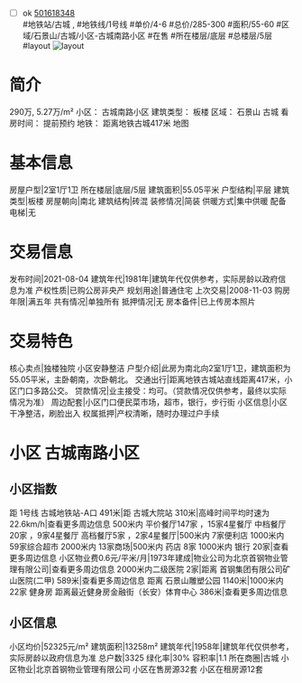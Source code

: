 - [ ] ok [501618348](https://bj.5i5j.com/ershoufang/501618348.html)  
 #地铁站/古城 ,  #地铁线/1号线
#单价/4-6 #总价/285-300 #面积/55-60   #区域/石景山/古城/小区-古城南路小区 #在售 #所在楼层/底层 #总楼层/5层 #layout 
![layout](http://image2a.5i5j.com/bdir/layout/0ff3f154f0f34602b202d55a34706880.jpg_P5.jpg) 
# 简介 
 290万,  5.27万/m² 
小区： 古城南路小区
建筑类型： 板楼
区域： 石景山 古城
看房时间： 提前预约
地铁： 距离地铁古城417米 地图
# 基本信息 
 房屋户型|2室1厅1卫
所在楼层|底层/5层
建筑面积|55.05平米
户型结构|平层
建筑类型|板楼
房屋朝向|南北
建筑结构|砖混
装修情况|简装
供暖方式|集中供暖
配备电梯|无
# 交易信息 
 发布时间|2021-08-04
建筑年代|1981年|建筑年代仅供参考，实际房龄以政府信息为准
产权性质|已购公房非央产
规划用途|普通住宅
上次交易|2008-11-03
购房年限|满五年
共有情况|单独所有
抵押情况|无
房本备件|已上传房本照片
# 交易特色 
 核心卖点|独楼独院
小区安静整洁
户型介绍|此房为南北向2室1厅1卫，建筑面积为55.05平米，主卧朝南，次卧朝北。
交通出行|距离地铁古城站直线距离417米，小区门口多路公交。
贷款情况|业主接受：均可。（贷款情况仅供参考，最终以实际情况为准）
周边配套|小区门口便民菜市场，超市，银行，步行街
小区信息|小区干净整洁，刷脸出入
权属抵押|产权清晰，随时办理过户手续
# 小区 古城南路小区
## 小区指数 
 距 1号线 古城地铁站-A口 491米|距 古城大院站 310米|高峰时间平均时速为22.6km/h|查看更多周边信息
500米内 平价餐厅147家 ，15家4星餐厅
中档餐厅20家 ，9家4星餐厅
高档餐厅5家 ，2家4星餐厅|500米内 7家便利店
1000米内 59家综合超市
2000米内 13家商场|500米内 药店 8家
1000米内 银行 20家|查看更多周边信息
小区物业费0.6元/平米/月|1973年建成|物业公司为北京首钢物业管理有限公司|查看更多周边信息
2000米内二级医院 2家|距离 首钢集团有限公司矿山医院(二甲)  589米|查看更多周边信息
距离 石景山雕塑公园 1140米|1000米内 22家 健身房
距离最近健身房金融街（长安）体育中心 386米|查看更多周边信息
## 小区信息 
 小区均价|52325元/m²
建筑面积|13258m²
建筑年代|1958年|建筑年代仅供参考，实际房龄以政府信息为准
总户数|3325
绿化率|30%
容积率|1.1
所在商圈|古城
小区物业|北京首钢物业管理有限公司
小区在售房源32套
小区在租房源12套
